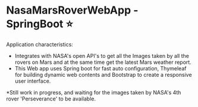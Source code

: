 # NasaMarsRoverWebApp - SpringBoot ⭐

Application characteristics: 
 - Integrates with NASA's open API's to get all the Images taken by all the rovers on Mars and at the same time get the latest Mars weather report.
 - This Web app uses Spring boot for fast auto configuration, Thymeleaf for building dynamic web contents and Bootstrap to create a responsive user interface.

*Still work in progress, and waiting for the images taken by NASA's 4th rover 'Perseverance' to be available.
